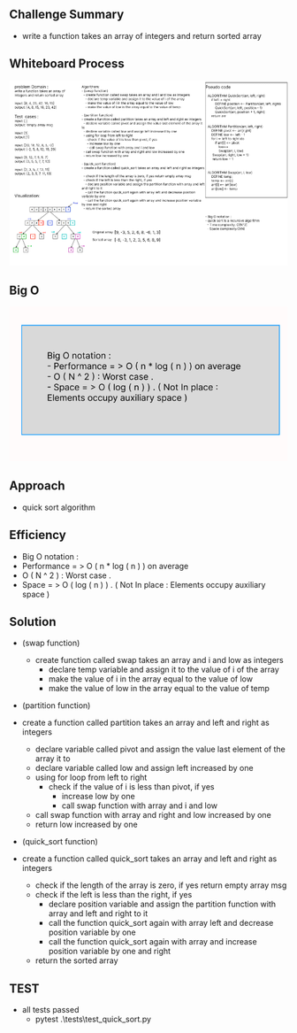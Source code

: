 ## Challenge Summary
- write a function takes an array of integers and return sorted array


## Whiteboard Process


![quick_sort_image](quick_sort_whiteboard.png)

## Big O

![Big(O)](Big(O).png)


## Approach
- quick sort algorithm 


## Efficiency
- Big O notation : 
- Performance = > O ( n * log ( n ) ) on average 
- O ( N ^ 2 ) : Worst case .
- Space = > O ( log ( n ) ) . ( Not In place : Elements occupy auxiliary space ) 


## Solution
- (swap function) 
  - create function called swap takes an array and i and low as integers
    - declare temp variable and assign it to the value of i of the array 
    - make the value of i in the array equal to the value of low 
    - make the value of low in the array equal to the value of temp

- (partition function)
- create a function called partition takes an array and left and right as integers
  - declare variable called pivot and assign the value last element of the array it to
  - declare variable called low and assign left increased by one 
  - using for loop from left to right 
    - check if the value of i is less than pivot, if yes 
      - increase low by one 
      - call swap function with array and i and low 
  - call swap function with array and right and low increased by one 
  - return low increased by one

- (quick_sort function)
- create a function called quick_sort takes an array and left and right as integers 
  - check if the length of the array is zero, if yes return empty array msg 
  - check if the left is less than the right, if yes 
    - declare position variable and assign the partition function with array and left and right to it
    - call the function quick_sort again with array left and decrease position variable by one 
    - call the function quick_sort again with array and increase position variable by one and right
  - return the sorted array


## TEST
- all tests passed
  - pytest .\tests\test_quick_sort.py